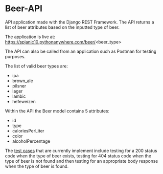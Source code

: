 # Beer-API

API application made with the Django REST Framework. The API returns a list of beer attributes based on the inputted type of beer.

The application is live at: https://spjanic10.pythonanywhere.com/beer/<beer_type>

The API can also be called from an application such as Postman for testing purposes.

The list of valid beer types are:

- ipa
- brown_ale
- pilsner
- lager
- lambic
- hefeweizen

Within the API the Beer model contains 5 attributes:

- id
- type
- caloriesPerLiter
- color
- alcoholPercentage

The [test cases](https://github.com/spjanic10/Beer-API/tree/main/beer/tests) that are currently implement include testing for a 200 status code when the type of beer exists, testing for 404 status code when the type of beer is not found and then testing for an appropriate body response when the type of beer is found.
